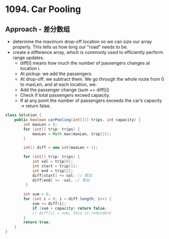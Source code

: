 # 1094. Car Pooling

## Approach - 差分数组
- determine the maximum drop-off location so we can size our array properly. This tells us how long our "road" needs to be.
- create a difference array, which is commonly used to efficiently perform range updates.
    - diff[i] means how much the number of passengers changes at location i.
    - At pickup: we add the passengers.
    - At drop-off: we subtract them.
We go through the whole route from 0 to maxLen, and at each location, we:
    - Add the passenger change (sum += diff[i])
    - Check if total passengers exceed capacity.
    - If at any point the number of passengers exceeds the car’s capacity → return false.

```java
class Solution {
    public boolean carPooling(int[][] trips, int capacity) {
        int maxLen = 0;
        for (int[] trip: trips) {
            maxLen = Math.max(maxLen, trip[2]); 
        }

        int[] diff = new int[maxLen + 1]; 

        for (int[] trip: trips) {
            int val = trip[0]; 
            int start = trip[1]; 
            int end = trip[2]; 
            diff[start] += val; // 累加 
            diff[end] += -val; // 累加
         }
        
        int sum = 0; 
        for (int i = 0; i < diff.length; i++) { 
            sum += diff[i]; 
            if (sum > capacity) return false; 
            // diff[i] = sum; this is redundent 
        }
        return true;
    }
}
```
